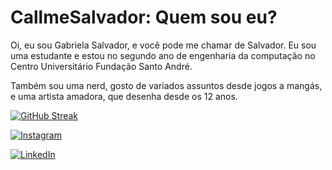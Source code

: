 
# CallmeSalvador: Quem sou eu?

Oi, eu sou Gabriela Salvador, e você pode me chamar de Salvador. Eu sou uma estudante e estou no segundo ano de engenharia da computação no Centro Universitário Fundação Santo André.

Também sou uma nerd, gosto de variados assuntos desde jogos a mangás, e uma artista amadora, que desenha desde os 12 anos.


[![GitHub Streak](https://streak-stats.demolab.com?user=CallmeSalvador&theme=transparent&locale=pt_BR)](https://git.io/streak-stats)

[![Instagram](https://img.shields.io/badge/Instagram-000?style=for-the-badge&logo=instagram)](https://www.instagram.com/gabi_salvador.png/?igshid=MjEwN2IyYWYwYw==)

[![LinkedIn](https://img.shields.io/badge/LinkedIn-000?style=for-the-badge&logo=linkedin&logoColor=0E76A8)](https://www.linkedin.com/in/gabriela-salvador-135153275/)



